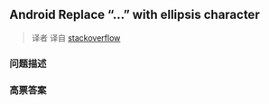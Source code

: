## Android Replace “…” with ellipsis character

> 译者 译自 [stackoverflow](http://stackoverflow.com/questions/8536375/android-replace-with-ellipsis-character) 

### 问题描述 

### 高票答案 

